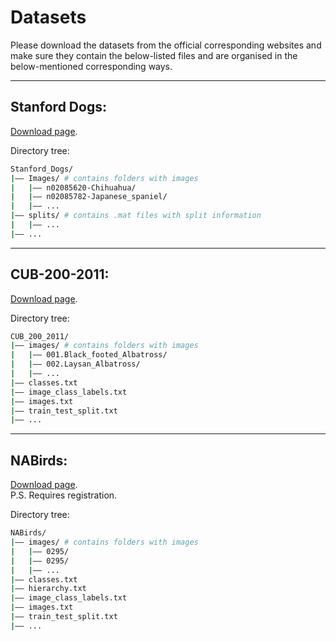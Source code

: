 # Datasets

Please download the datasets from the official corresponding websites and make sure they contain the below-listed files and are organised in the below-mentioned corresponding ways.


<hr />


## Stanford Dogs:

[Download page](http://vision.stanford.edu/aditya86/ImageNetDogs/).

Directory tree:
```bash
Stanford_Dogs/
|–– Images/ # contains folders with images
|   |–– n02085620-Chihuahua/
|   |–– n02085782-Japanese_spaniel/
|   |–– ...
|–– splits/ # contains .mat files with split information
|   |–– ...
|–– ...
```


<hr />


## CUB-200-2011:

[Download page](http://www.vision.caltech.edu/datasets/cub_200_2011/).

Directory tree:
```bash
CUB_200_2011/
|–– images/ # contains folders with images
|   |–– 001.Black_footed_Albatross/
|   |–– 002.Laysan_Albatross/
|   |–– ...
|–– classes.txt
|–– image_class_labels.txt
|–– images.txt
|–– train_test_split.txt
|–– ...

```


<hr />


## NABirds:

[Download page](https://dl.allaboutbirds.org/nabirds). <br>
P.S. Requires registration.

Directory tree:
```bash
NABirds/
|–– images/ # contains folders with images
|   |–– 0295/
|   |–– 0295/
|   |–– ...
|–– classes.txt
|–– hierarchy.txt
|–– image_class_labels.txt
|–– images.txt
|–– train_test_split.txt
|–– ...
```
